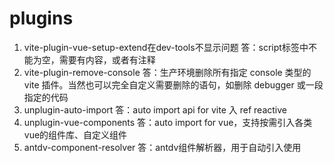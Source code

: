 # plugins

1. vite-plugin-vue-setup-extend在dev-tools不显示问题
   答：script标签中不能为空，需要有内容，或者有注释
2. vite-plugin-remove-console
   答：生产环境删除所有指定 console 类型的 vite 插件。当然也可以完全自定义需要删除的语句，如删除 debugger 或一段指定的代码
3. unplugin-auto-import
   答：auto import api for vite 入 ref reactive
4. unplugin-vue-components
   答：auto import for vue，支持按需引入各类vue的组件库、自定义组件
5. antdv-component-resolver
   答：antdv组件解析器，用于自动引入使用
